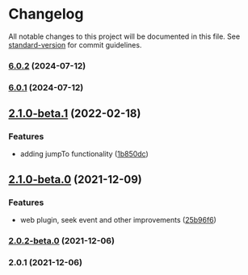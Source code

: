 # Changelog

All notable changes to this project will be documented in this file. See [standard-version](https://github.com/conventional-changelog/standard-version) for commit guidelines.

### [6.0.2](https://github.com/fabricadeaplicativos/capacitor-music-controls-plugin/compare/v6.0.1...v6.0.2) (2024-07-12)

### [6.0.1](https://github.com/fabricadeaplicativos/capacitor-music-controls-plugin/compare/v2.1.0-beta.1...v6.0.1) (2024-07-12)

## [2.1.0-beta.1](https://github.com/selcip/capacitor-music-controls-plugin/compare/v2.1.0-beta.0...v2.1.0-beta.1) (2022-02-18)


### Features

* adding jumpTo functionality ([1b850dc](https://github.com/selcip/capacitor-music-controls-plugin/commit/1b850dc25bdc0a6406f2fdb12f7b62511de53a3f))

## [2.1.0-beta.0](https://github.com/selcip/capacitor-music-controls-plugin/compare/v2.0.2-beta.0...v2.1.0-beta.0) (2021-12-09)


### Features

* web plugin, seek event and other improvements ([25b96f6](https://github.com/selcip/capacitor-music-controls-plugin/commit/25b96f6e82e82b3b83942db4110925f58c6bbe96))

### [2.0.2-beta.0](https://github.com/selcip/capacitor-music-controls-plugin/compare/v2.0.1...v2.0.2-beta.0) (2021-12-06)

### 2.0.1 (2021-12-06)
